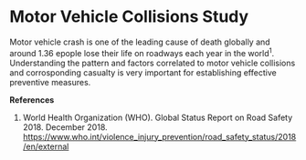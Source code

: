 # Motor Vehicle Collisions Study
Motor vehicle crash is one of the leading cause of death globally and around 1.36 epople lose their life on roadways each year in the world<sup>1</sup>.
Understanding the pattern and factors correlated to motor vehicle collisions and corrosponding casualty is very important for establishing effective preventive measures. 


**References**
1. World Health Organization (WHO). Global Status Report on Road Safety 2018. December 2018. https://www.who.int/violence_injury_prevention/road_safety_status/2018/en/external 
